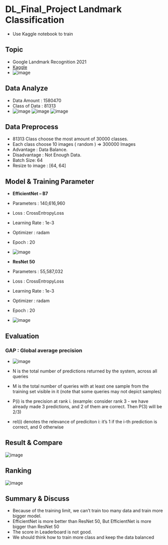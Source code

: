 # DL_Final_Project Landmark Classification
- Use Kaggle notebook to train
## Topic
-	Google Landmark Recognition 2021
- [Kaggle](https://www.kaggle.com/competitions/landmark-recognition-2021)
- ![image](https://github.com/wzray07/DL_Landmark/assets/77890790/6fefa5c9-b4f2-4228-83f1-2f0d9961fd28)
## Data Analyze
- Data Amount : 1580470
- Class of Data : 81313
- ![image](https://github.com/wzray07/DL_Landmark/assets/77890790/2a7f38d4-ff9e-47bd-a907-afaf5d629975) ![image](https://github.com/wzray07/DL_Landmark/assets/77890790/073ff5af-bd1d-411d-a19c-820375d1ef4e) ![image](https://github.com/wzray07/DL_Landmark/assets/77890790/2fe56bd1-cf20-4aa4-a470-1bc4a8fb834a)
##	Data Preprocess
-	81313 Class choose the most amount of 30000 classes.
-	Each class choose 10 images ( random ) => 300000 Images
  - Advantage : Data Balance.
  -	Disadvantage : Not Enough Data.
-	Batch Size: 64 
-	Resize to image : [64, 64]

##	Model & Training Parameter
-	**EfficientNet – B7**
  -	Parameters : 140,616,960
-	Loss : CrossEntropyLoss
-	Learning Rate : 1e-3
-	Optimizer : radam
- Epoch : 20
- ![image](https://github.com/wzray07/DL_Landmark/assets/77890790/f169c092-26ee-49b0-b4ab-1542b93e2251)

-	**ResNet 50**
  -	Parameters : 55,587,032
-	Loss : CrossEntropyLoss
-	Learning Rate : 1e-3
-	Optimizer : radam
- Epoch : 20
- ![image](https://github.com/wzray07/DL_Landmark/assets/77890790/719ffd11-1e8b-43e9-9b6e-8ba646516a8c)

##	Evaluation
###	GAP : Global average precision
- ![image](https://github.com/wzray07/DL_Landmark/assets/77890790/398bd009-97a4-47b7-8151-e81999cdee39)

-	N is the total number of predictions returned by the system, across all queries
-	M is the total number of queries with at least one sample from the training set visible in it (note that some queries may not depict samples)
-	P(i) is the precision at rank i. (example: consider rank 3 - we have already made 3 predictions, and 2 of them are correct. Then P(3) will be 2/3)
-	rel(i) denotes the relevance of prediciton i: it’s 1 if the i-th prediction is correct, and 0 otherwise

##	Result & Compare
![image](https://github.com/wzray07/DL_Landmark/assets/77890790/461d5c1d-fe19-4661-8323-e7fffb6bb1df)


## Ranking

![image](https://github.com/wzray07/DL_Landmark/assets/77890790/e74bc719-0985-4e98-91cb-adf09f9b7b75)

##	Summary & Discuss
-	Because of the training limit, we can’t train too many data and train more bigger model.
-	EfficientNet is more better than ResNet 50, But EfficientNet is more bigger than ResNet 50
-	The score in Leaderboard is not good.
-	We should think how to train more class and keep the data balanced






 

